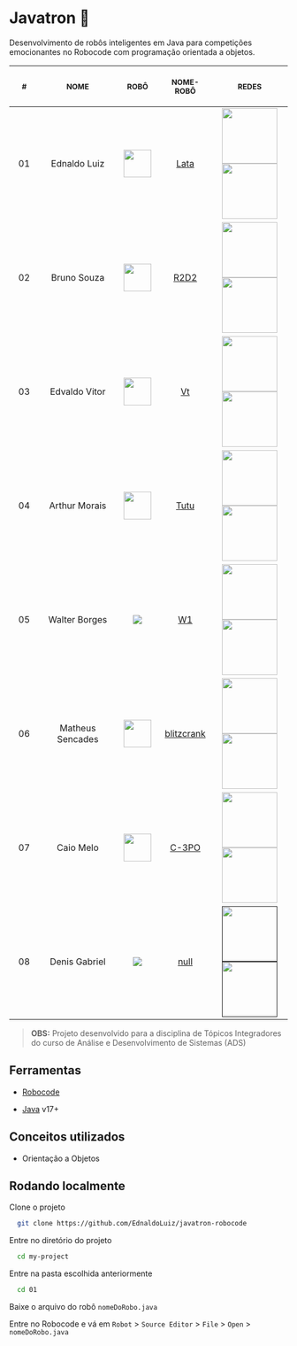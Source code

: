 # Javatron 🤖

Desenvolvimento de robôs inteligentes em Java para competições emocionantes no Robocode com programação orientada a objetos.

<table>
    <thead>
        <tr>
            <th align="center">
                <img width="100" height="1"> 
                <p>
                    <small>#</small>
                </p>
            </th>
            <th align="center">
                <img width="300" height="1"> 
                <p> 
                    <small>
                        NOME
                    </small>
                </p>
            </th>
            <th align="center">
                <img width="100" height="1">
                <p> 
                    <small>
                    ROBÔ
                    </small>
                </p>
            </th>
             <th align="center">
                <img width="100" height="1">
                <p> 
                    <small>
                    NOME-ROBÔ
                    </small>
                </p>
            </th>
            <th align="center">
                <img width="200" height="1">
                <p> 
                    <small>
                    REDES
                    </small>
                </p>
            </th>
        </tr>
    </thead>
    <tbody>
        <tr>
            <td align="center">01</td>
            <td align="center">
                Ednaldo Luiz
            </td>
            <td align="center">
                <img width=50px src="https://github.com/EdnaldoLuiz/javatron-robocode/assets/112354693/1c242415-254a-4d93-bdf7-6226aa9ce0d9">
            </td>
            <td align="center">
                <a href="https://github.com/EdnaldoLuiz/javatron-robocode/tree/main/robots/lata" target="_blank">Lata</a>
            </td>
            <td align="center">
            <a href="https://github.com/EdnaldoLuiz" target="_blank">
                <img width="100" src="https://img.shields.io/badge/GitHub-100000?style=for-the-badge&logo=github&logoColor=white" target="_blank">
            </a><br>
            <a href="https://www.linkedin.com/in/ednaldoluiz" target="_blank">
                <img width="100" src="https://img.shields.io/badge/LinkedIn-0077B5?style=for-the-badge&logo=linkedin&logoColor=white" target="_blank">
            </a>  
          </td>
        </tr>
        <tr>
            <td align="center">02</td>
            <td align="center">
                Bruno Souza
            </td>
            <td align="center">
                <img width=50px src="https://github.com/EdnaldoLuiz/javatron-robocode/assets/112354693/c14c037f-28e5-4986-9950-27d52e6166bf">
            </td>
            <td align="center">
                <a href="https://github.com/EdnaldoLuiz/javatron-robocode/tree/main/robots/r2d2" target="_blank">R2D2</a>
            </td>
          <td align="center">
            <a href="https://github.com/brunohnsouza" target="_blank">
                <img width="100" src="https://img.shields.io/badge/GitHub-100000?style=for-the-badge&logo=github&logoColor=white" target="_blank">
            </a><br>
            <a href="https://www.linkedin.com/in/brunohnsouza" target="_blank">
                <img width="100" src="https://img.shields.io/badge/LinkedIn-0077B5?style=for-the-badge&logo=linkedin&logoColor=white" target="_blank">
            </a>  
          </td>
        </tr>
        <tr>
            <td align="center">03</td>
            <td align="center">
                Edvaldo Vitor
            </td>
            <td align="center">
                <img width=50px src="https://github.com/EdnaldoLuiz/javatron-robocode/assets/112354693/f601e937-3b9c-421c-ace7-04791fb45070">
            </td>
            <td align="center">
                <a href="https://github.com/EdnaldoLuiz/javatron-robocode/tree/main/robots/vt" target="_blank">Vt</a>
            </td>
            <td align="center">
                <a href="https://github.com/edvaldovitor250" target="_blank">
                    <img width="100" src="https://img.shields.io/badge/GitHub-100000?style=for-the-badge&logo=github&logoColor=white" target="_blank">
                </a><br>
                <a href="https://www.linkedin.com/in/edvaldovitor250" target="_blank">
                    <img width="100" src="https://img.shields.io/badge/LinkedIn-0077B5?style=for-the-badge&logo=linkedin&logoColor=white" target="_blank">
                </a>  
            </td>
        </tr>
        <tr>
            <td align="center">04</td>
            <td align="center">
                Arthur Morais
            </td>
            <td align="center">
                <img width=50px src="https://github.com/EdnaldoLuiz/javatron-robocode/assets/112354693/4870d497-45ab-47ca-9713-dbe2667d56a8">
            </td>
            <td align="center">
                <a href="https://github.com/EdnaldoLuiz/javatron-robocode/tree/main/robots/tutu" target="_blank">Tutu</a>
            </td>
          <td align="center">
            <a href="https://github.com/arthur-morais" target="_blank">
                <img width="100" src="https://img.shields.io/badge/GitHub-100000?style=for-the-badge&logo=github&logoColor=white" target="_blank">
            </a><br>
            <a href="https://www.linkedin.com/in/arthur-morais-b24663250/" target="_blank">
                <img width="100" src="https://img.shields.io/badge/LinkedIn-0077B5?style=for-the-badge&logo=linkedin&logoColor=white" target="_blank">
            </a>  
          </td>
          <tr>
            <td align="center">05</td>
            <td align="center">
                Walter Borges
            </td>
            <td align="center">
                <img src="https://github.com/EdnaldoLuiz/javatron-robocode/assets/112354693/1554b02e-115a-4750-bfc6-7f21995d30bf">
            </td>
            <td align="center">
                <a href="https://github.com/EdnaldoLuiz/javatron-robocode/tree/main/robots/w1" target="_blank">W1</a>
            </td>
          <td align="center">
            <a href="https://github.com/wabpe" target="_blank">
                <img width="100" src="https://img.shields.io/badge/GitHub-100000?style=for-the-badge&logo=github&logoColor=white" target="_blank">
            </a><br>
            <a href="https://br.linkedin.com/in/walter-borges-5182a624a?trk=public_profile_browsemap" target="_blank">
                <img width="100" src="https://img.shields.io/badge/LinkedIn-0077B5?style=for-the-badge&logo=linkedin&logoColor=white" target="_blank">
            </a>  
          </td>
        </tr>
        <tr>
            <td align="center">06</td>
            <td align="center">
                Matheus Sencades
            </td>
            <td align="center">
                <img width=50px src="https://github.com/EdnaldoLuiz/javatron-robocode/assets/112354693/50c1f17f-8002-41ba-a653-b34bb7b3b4bb">
            </td>
            <td align="center">
                <a href="robots/blitzcrank" target="_blank">blitzcrank</a>
            </td>
          <td align="center">
            <a href="https://github.com/SecondzzMSF" target="_blank">
                <img width="100" src="https://img.shields.io/badge/GitHub-100000?style=for-the-badge&logo=github&logoColor=white" target="_blank">
            </a><br>
            <a href="https://www.linkedin.com/in/matheus-reversed-b810bb211/" target="_blank">
                <img width="100" src="https://img.shields.io/badge/LinkedIn-0077B5?style=for-the-badge&logo=linkedin&logoColor=white" target="_blank">
            </a>  
          </td>
        </tr>
        <tr>
            <td align="center">07</td>
            <td align="center">
                Caio Melo
            </td>
            <td align="center">
                <img width=50px src="https://github.com/EdnaldoLuiz/javatron-robocode/assets/112354693/00ec7635-ae95-4e9f-9ec4-d0324297454d">
            </td>
            <td align="center">
                <a href="https://github.com/EdnaldoLuiz/javatron-robocode/tree/main/robots/c3po" target="_blank">C-3PO</a>
            </td>
          <td align="center">
            <a href="https://github.com/CaioMelo10" target="_blank">
                <img width="100" src="https://img.shields.io/badge/GitHub-100000?style=for-the-badge&logo=github&logoColor=white" target="_blank">
            </a><br>
            <a href="https://www.linkedin.com/in/caio-melo-73595b24b/" target="_blank">
                <img width="100" src="https://img.shields.io/badge/LinkedIn-0077B5?style=for-the-badge&logo=linkedin&logoColor=white" target="_blank">
            </a>  
          </td>
        </tr>
        <tr>
            <td align="center">08</td>
            <td align="center">
                Denis Gabriel
            </td>
            <td align="center">
                <img src="https://github.com/EdnaldoLuiz/javatron-robocode/assets/112354693/1554b02e-115a-4750-bfc6-7f21995d30bf">
            </td>
            <td align="center">
                <a href="./naosei" target="_blank">null</a>
            </td>
          <td align="center">
            <a href="" target="_blank">
                <img width="100" src="https://img.shields.io/badge/GitHub-100000?style=for-the-badge&logo=github&logoColor=white" target="_blank">
            </a><br>
            <a href="" target="_blank">
                <img width="100" src="https://img.shields.io/badge/LinkedIn-0077B5?style=for-the-badge&logo=linkedin&logoColor=white" target="_blank">
            </a>  
          </td>
        </tr>
    </tbody>
</table>

> **OBS:** Projeto desenvolvido para a disciplina de Tópicos Integradores do curso de Análise e Desenvolvimento de Sistemas (ADS)

## Ferramentas

- [Robocode](https://robocode.sourceforge.io/)

- [Java](https://www.oracle.com/java/technologies/downloads/) v17+

## Conceitos utilizados

- Orientação a Objetos

## Rodando localmente

Clone o projeto

```bash
  git clone https://github.com/EdnaldoLuiz/javatron-robocode
```

Entre no diretório do projeto

```bash
  cd my-project
```

Entre na pasta escolhida anteriormente

```bash
  cd 01
```

Baixe o arquivo do robô `nomeDoRobo.java`

Entre no Robocode e vá em `Robot` > `Source Editor` > `File` > `Open` > `nomeDoRobo.java`
